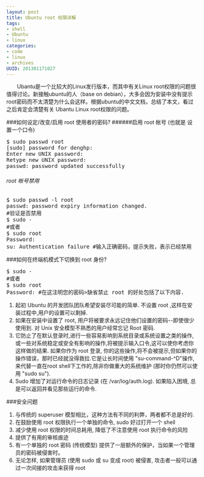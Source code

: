 ```yaml
--- 
layout: post
title: Ubuntu root 权限详解
tags: 
- shell
- Ubuntu
- linux
categories:
- code
- linux
- archives
UUID: 201301171027
---
```


   　　Ubantu是一个比较大的Linux发行版本，而其中有关Linux root权限的问题很值得讨论。新接触ubuntu的人（base on debian），大多会因为安装中没有提示root密码而不太清楚为什么会这样。根据ubuntu的中文文档，总结了本文，看过之后肯定会清楚有关 Ubantu Linux root权限的问题。

###如何设定/改变/启用 root 使用者的密码?
######启用 root 帐号 (也就是 设置一个口令) 
<pre id="bash">
$ sudo passwd root
[sudo] password for denghp: 
Enter new UNIX password: 
Retype new UNIX password: 
passwd: password updated successfully
</pre>

###### root 帐号禁用
<pre id="bash">
$ sudo passwd -l root
passwd: password expiry information changed.
#验证是否禁用
$ sudo - 
#或者
$ sudo root
Password: 
su: Authentication failure #输入正确密码，提示失败，表示已经禁用
</pre>

###如何在终端机模式下切换到 root 身份?
<pre id="bash">
$ sudo -
#或者
$ sudo root
Password: #在这注明您的密码>缺省禁止 root 的好处包括了以下内容.
</pre>
<ol>
<li>起初 Ubuntu 的开发团队团队希望安装尽可能的简单. 不设置 root ,这样在安装过程中,用户的设置可以剩掉.</li>
<li>如果在安装中设置了 root, 用户将被要求永远记住他们设置的密码--即使很少使用到. 对 Unix 安全模型不熟悉的用户经常忘记 Root 密码.</li>
<li>它防止了在默认登录时,进行一些容易影响到系统目录或系统设置之类的操作,或一些对系统稳定或安全有影响的操作,将被提示输入口令,这可以使你考虑你这样做的结果. 如果你作为 root 登录, 你的这些操作,将不会被提示,但如果你的操作错误，那时已经就没得救拉.它是让长时间使用 "su-command-^D"操作,来代替一直在root shell下工作的,除非你做重大的系统维护 (那时你仍然可以使用 "sudo su").</li>
<li>Sudo 增加了对运行命令的日志记录 (在 /var/log/auth.log). 如果陷入困境, 总是可以返回并看见那些运行的命令.</li>
</ol>

###安全问题
<ol>
<li>
与传统的 superuser 模型相比，这种方法有不同的利弊，两者都不总是好的.
</li>
<li>
在鼓励使用 root 权限执行一个单独的命令, sudo 好过打开一个 shell
</li>
<li>
减少使用 root 权限的时间总耗用, 降低了不注意使用 root 执行命令的风险
</li>
<li>提供了有用的审核痕迹</li>
<li>有一个单独的 root 密码 (传统模型) 提供了一层额外的保护，当如果一个管理员的密码被侵害时。</li>
<li>无论怎样, 如果管理员 (使用 sudo 或 su 变成 root) 被侵害, 攻击者一般可以通过一次间接的攻击来获得 root</li>
</ol>

